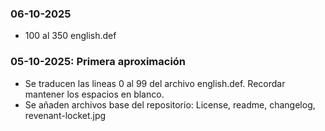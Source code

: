 ### 06-10-2025
- 100 al 350 english.def

### 05-10-2025: Primera aproximación
- Se traducen las lineas 0 al 99 del archivo english.def. Recordar mantener los espacios en blanco.
- Se añaden archivos base del repositorio: License, readme, changelog, revenant-locket.jpg
